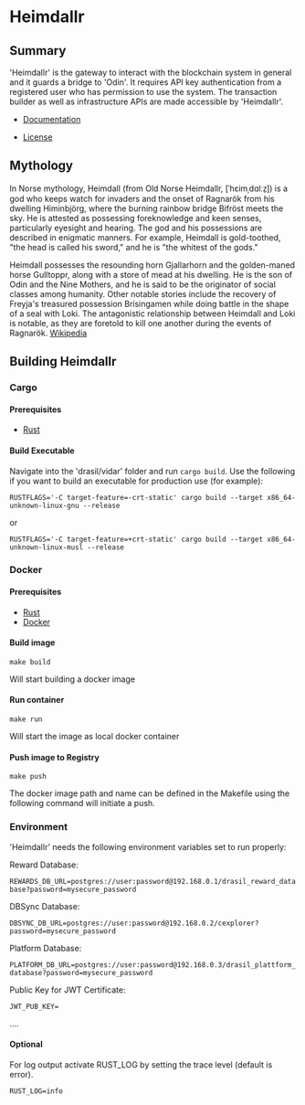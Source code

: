 # Heimdallr

## Summary
'Heimdallr' is the gateway to interact with the blockchain system in general and it guards a bridge to 'Odin'. 
It requires API key authentication from a registered user who has permission to use the system.
The transaction builder as well as infrastructure APIs are made accessible by 'Heimdallr'. 

* [Documentation](https://docs.drasil.io/)

* [License]( https://www.drasil.io/licenses/LICENSE-1.0)

## Mythology
In Norse mythology, Heimdall (from Old Norse Heimdallr, [ˈhɛimˌdɑlːz̠]) is a god who keeps watch for invaders and the onset of Ragnarök from his dwelling Himinbjörg, where the burning rainbow bridge Bifröst meets the sky. He is attested as possessing foreknowledge and keen senses, particularly eyesight and hearing. The god and his possessions are described in enigmatic manners. For example, Heimdall is gold-toothed, "the head is called his sword," and he is "the whitest of the gods."

Heimdall possesses the resounding horn Gjallarhorn and the golden-maned horse Gulltoppr, along with a store of mead at his dwelling. He is the son of Odin and the Nine Mothers, and he is said to be the originator of social classes among humanity. Other notable stories include the recovery of Freyja's treasured possession Brísingamen while doing battle in the shape of a seal with Loki. The antagonistic relationship between Heimdall and Loki is notable, as they are foretold to kill one another during the events of Ragnarök.
[Wikipedia](https://en.wikipedia.org/wiki/Heimdall)


## Building Heimdallr

### Cargo

#### Prerequisites
* [Rust](https://www.rust-lang.org/tools/install/)

#### Build Executable

Navigate into the 'drasil/vidar' folder and run `cargo build`. 
Use the following if you want to build an executable for production use (for example): 

`RUSTFLAGS='-C target-feature=-crt-static' cargo build --target x86_64-unknown-linux-gnu --release`

or

`RUSTFLAGS='-C target-feature=+crt-static' cargo build --target x86_64-unknown-linux-musl --release`


### Docker

#### Prerequisites
* [Rust](https://www.rust-lang.org/tools/install/)
* [Docker](https://docs.docker.com/engine/install/)

#### Build image
```
make build
```
Will start building a docker image 

#### Run container
```
make run
```
Will start the image as local docker container 

#### Push image to Registry
```
make push
```
The docker image path and name can be defined in the Makefile using the following command will initiate a push. 


### Environment 
'Heimdallr' needs the following environment variables set to run properly:

Reward Database: 

`REWARDS_DB_URL=postgres://user:password@192.168.0.1/drasil_reward_database?password=mysecure_password`


DBSync Database:

`DBSYNC_DB_URL=postgres://user:password@192.168.0.2/cexplorer?password=mysecure_password`


Platform Database:

`PLATFORM_DB_URL=postgres://user:password@192.168.0.3/drasil_plattform_database?password=mysecure_password`


Public Key for JWT Certificate:

`JWT_PUB_KEY=`


....
#### Optional
For log output activate RUST_LOG by setting the trace level (default is error). 

`RUST_LOG=info`
